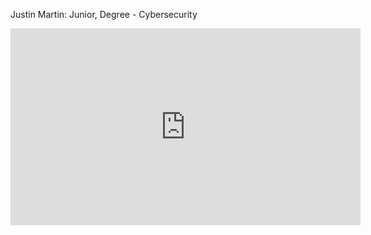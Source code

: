 Justin Martin: 
Junior, Degree - Cybersecurity
<iframe width="560" height="315" src="https://www.youtube.com/embed/XfELJU1mRMg" title="YouTube video player" frameborder="0" allow="accelerometer; autoplay; clipboard-write; encrypted-media; gyroscope; picture-in-picture; web-share" referrerpolicy="strict-origin-when-cross-origin" allowfullscreen></iframe>
